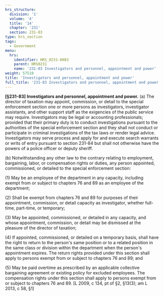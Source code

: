 ```yaml
---
hrs_structure:
  division: '1'
  volume: '4'
  title: '14'
  chapter: '231'
  section: 231-83
type: hrs_section
tags:
  - Government
menu:
  hrs:
    identifier: HRS_0231-0083
    parent: HRS0231
    name: '231-83 Investigators and personnel, appointment and power'
weight: 57510
title: 'Investigators and personnel, appointment and power'
full_title: '231-83 Investigators and personnel, appointment and power'
---
```

**[§231-83]** **Investigators and personnel, appointment and power.** (a) The director of taxation may appoint, commission, or detail to the special enforcement section one or more persons as investigators, investigator assistants, and other support staff as the exigencies of the public service may require. Investigators may be legal or accounting professionals; provided that their primary duty is to conduct investigations pursuant to the authorities of the special enforcement section and they shall not conduct or participate in criminal investigations of the tax laws or render legal advice. Investigators may serve process and apply for and execute search warrants or writs of entry pursuant to section 231-84 but shall not otherwise have the powers of a police officer or deputy sheriff.

(b) Notwithstanding any other law to the contrary relating to employment, bargaining, labor, or compensation rights or duties, any person appointed, commissioned, or detailed to the special enforcement section:

(1) May be an employee of the department in any capacity, including exempt from or subject to chapters 76 and 89 as an employee of the department;

(2) Shall be exempt from chapters 76 and 89 for purposes of their appointment, commission, or detail capacity as investigator, whether full-time, part-time, or temporary;

(3) May be appointed, commissioned, or detailed in any capacity, and whose appointment, commission, or detail may be dismissed at the pleasure of the director of taxation;

(4) If appointed, commissioned, or detailed on a temporary basis, shall have the right to return to the person's same position or to a related position in the same class or division within the department when the person's appointment expires. The return rights provided under this section shall apply to persons exempt from or subject to chapters 76 and 89; and

(5) May be paid overtime as prescribed by an applicable collective bargaining agreement or existing policy for excluded employees. The compensation rights under this section shall apply to persons exempt from or subject to chapters 76 and 89\. [L 2009, c 134, pt of §2, §13(3); am L 2013, c 58, §1]